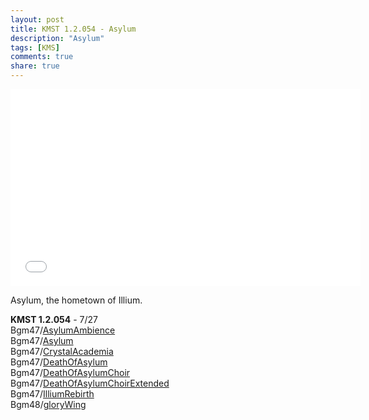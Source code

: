 ```yaml
---
layout: post
title: KMST 1.2.054 - Asylum
description: "Asylum"
tags: [KMS]
comments: true
share: true
---
```


<iframe width="560" height="315" src="//www.youtube.com/embed/videoseries?list=PLARr36qkoiWYWQe_jtyEEaso6_sG_wlB-" frameborder="0" allowfullscreen></iframe>

Asylum, the hometown of Illium.

<b>KMST 1.2.054</b> - 7/27  
Bgm47/<a href="https://youtu.be/kXfuOlqqH38">AsylumAmbience</a>  
Bgm47/<a href="https://youtu.be/5w8K5mrou8w">Asylum</a>  
Bgm47/<a href="https://youtu.be/5wZYN1yy8l0">CrystalAcademia</a>  
Bgm47/<a href="https://youtu.be/W3PLmFx6emk">DeathOfAsylum</a>  
Bgm47/<a href="https://youtu.be/pvlyUuisSBY">DeathOfAsylumChoir</a>  
Bgm47/<a href="https://youtu.be/kdpm4JVZ9gg">DeathOfAsylumChoirExtended</a>  
Bgm47/<a href="https://youtu.be/wb7ycqo8WAw">IlliumRebirth</a>  
Bgm48/<a href="https://youtu.be/W_7Rx3xW7as">gloryWing</a>

